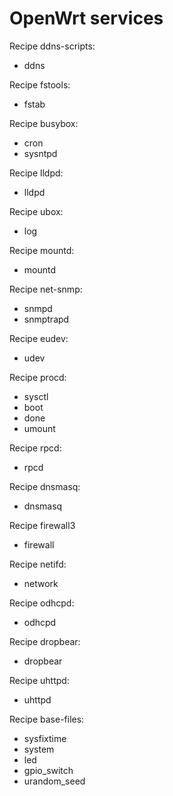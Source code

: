 
OpenWrt services
================

Recipe ddns-scripts:
- ddns

Recipe fstools:
- fstab

Recipe busybox:
- cron
- sysntpd

Recipe lldpd:
- lldpd

Recipe ubox:
- log

Recipe mountd:
- mountd

Recipe net-snmp:
- snmpd
- snmptrapd

Recipe eudev:
- udev

Recipe procd:
- sysctl
- boot
- done
- umount

Recipe rpcd:
- rpcd

Recipe dnsmasq:
- dnsmasq

Recipe firewall3
- firewall

Recipe netifd:
- network

Recipe odhcpd:
- odhcpd

Recipe dropbear:
- dropbear

Recipe uhttpd:
- uhttpd

Recipe base-files:
- sysfixtime
- system
- led
- gpio_switch
- urandom_seed
